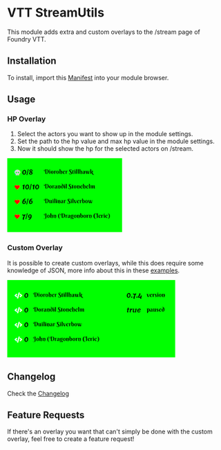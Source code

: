# VTT StreamUtils

This module adds extra and custom overlays to the /stream page of Foundry VTT.

## Installation

To install, import this [Manifest](https://raw.githubusercontent.com/ardittristan/VTTStreamUtils/master/module.json) into your module browser.

## Usage

### HP Overlay

1. Select the actors you want to show up in the module settings.
2. Set the path to the hp value and max hp value in the module settings.
3. Now it should show the hp for the selected actors on /stream.

![image](docs/image/README/1603115640067.png)

### Custom Overlay

It is possible to create custom overlays, while this does require some knowledge of JSON, more info about this in these [examples](https://github.com/ardittristan/VTTStreamUtils/blob/master/docs/example.md).

![image](docs/image/README/1603115818669.png)

## Changelog

Check the [Changelog](https://github.com/ardittristan/VTTStreamUtils/blob/master/CHANGELOG.md)

## Feature Requests

If there's an overlay you want that can't simply be done with the custom overlay, feel free to create a feature request!
